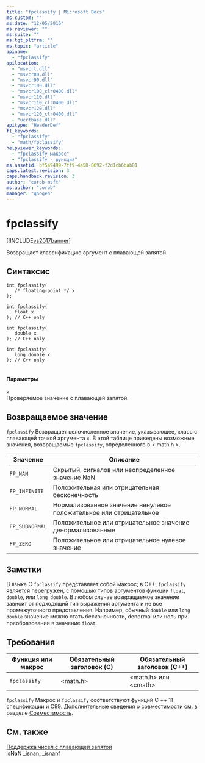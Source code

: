 ```yaml
---
title: "fpclassify | Microsoft Docs"
ms.custom: ""
ms.date: "12/05/2016"
ms.reviewer: ""
ms.suite: ""
ms.tgt_pltfrm: ""
ms.topic: "article"
apiname: 
  - "fpclassify"
apilocation: 
  - "msvcrt.dll"
  - "msvcr80.dll"
  - "msvcr90.dll"
  - "msvcr100.dll"
  - "msvcr100_clr0400.dll"
  - "msvcr110.dll"
  - "msvcr110_clr0400.dll"
  - "msvcr120.dll"
  - "msvcr120_clr0400.dll"
  - "ucrtbase.dll"
apitype: "HeaderDef"
f1_keywords: 
  - "fpclassify"
  - "math/fpclassify"
helpviewer_keywords: 
  - "fpclassify-макрос"
  - "fpclassify - функция"
ms.assetid: bf549499-7ff9-4a58-8692-f2d1cb6bab81
caps.latest.revision: 3
caps.handback.revision: 3
author: "corob-msft"
ms.author: "corob"
manager: "ghogen"
---
```

# fpclassify
[!INCLUDE[vs2017banner](../../assembler/inline/includes/vs2017banner.md)]

Возвращает классификацию аргумент с плавающей запятой.  
  
## Синтаксис  
  
```  
int fpclassify(   
   /* floating-point */ x   
);  
  
int fpclassify(   
   float x   
); // C++ only  
  
int fpclassify(   
   double x   
); // C++ only  
  
int fpclassify(   
   long double x   
); // C++ only  
  
```  
  
#### Параметры  
 `x`  
 Проверяемое значение с плавающей запятой.  
  
## Возвращаемое значение  
 `fpclassify` Возвращает целочисленное значение, указывающее, класс с плавающей точкой аргумента `x`. В этой таблице приведены возможные значения, возвращаемые `fpclassify`, определенного в \< math.h \>.  
  
|Значение|Описание|  
|--------------|--------------|  
|`FP_NAN`|Скрытый, сигналов или неопределенное значение NaN|  
|`FP_INFINITE`|Положительная или отрицательная бесконечность|  
|`FP_NORMAL`|Нормализованное значение ненулевое положительное или отрицательное|  
|`FP_SUBNORMAL`|Положительное или отрицательное значение денормализованные|  
|`FP_ZERO`|Положительное или отрицательное нулевое значение|  
  
## Заметки  
 В языке C `fpclassify` представляет собой макрос; в C\+\+, `fpclassify` является перегружен, с помощью типов аргументов функции `float`, `double`, или `long double`. В любом случае возвращаемое значение зависит от подходящий тип выражения аргумента и не все промежуточного представления. Например, обычный `double` или `long double` значение можно стать бесконечности, denormal или ноль при преобразовании в значение `float`.  
  
## Требования  
  
|Функция или макрос|Обязательный заголовок \(C\)|Обязательный заголовок \(C\+\+\)|  
|------------------------|----------------------------------|--------------------------------------|  
|`fpclassify`|\<math.h\>|\<math.h\> или \<cmath\>|  
  
 `fpclassify` Макрос и `fpclassify` соответствуют функций C \+\+ 11 спецификации и C99. Дополнительные сведения о совместимости см. в разделе [Совместимость](../../c-runtime-library/compatibility.md).  
  
## См. также  
 [Поддержка чисел с плавающей запятой](../../c-runtime-library/floating-point-support.md)   
 [isNaN \_isnan, \_isnanf](../../c-runtime-library/reference/isnan-isnan-isnanf.md)